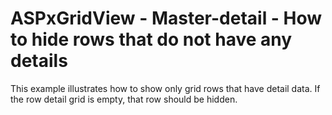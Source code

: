 # ASPxGridView - Master-detail - How to hide rows that do not have any details


<p>This example illustrates how to show only grid rows that have detail data. If the row detail grid is empty, that row should be hidden.</p>

<br/>


